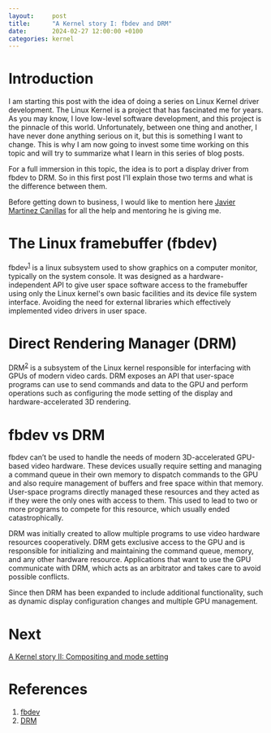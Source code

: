```yaml
---
layout:     post
title:      "A Kernel story I: fbdev and DRM"
date:       2024-02-27 12:00:00 +0100
categories: kernel
---
```


# Introduction

I am starting this post with the idea of doing a series on Linux Kernel driver development. The Linux Kernel is a project that has fascinated me for years. As you may know, I love low-level software development, and this project is the pinnacle of this world. Unfortunately, between one thing and another, I have never done anything serious on it, but this is something I want to change. This is why I am now going to invest some time working on this topic and will try to summarize what I learn in this series of blog posts.

For a full immersion in this topic, the idea is to port a display driver from fbdev to DRM. So in this first post I'll explain those two terms and what is the difference between them.

Before getting down to business, I would like to mention here [Javier Martinez Canillas](https://github.com/martinezjavier) for all the help and mentoring he is giving me.

# The Linux framebuffer (fbdev)

fbdev<sup>[1](#references)</sup> is a linux subsystem used to show graphics on a computer monitor, typically on the system console. It was designed as a hardware-independent API to give user space software access to the framebuffer using only the Linux kernel's own basic facilities and its device file system interface. Avoiding the need for external libraries which effectively implemented video drivers in user space.

# Direct Rendering Manager (DRM)

DRM<sup>[2](#references)</sup> is a subsystem of the Linux kernel responsible for interfacing with GPUs of modern video cards. DRM exposes an API that user-space programs can use to send commands and data to the GPU and perform operations such as configuring the mode setting of the display and hardware-accelerated 3D rendering.

# fbdev vs DRM

fbdev can’t be used to handle the needs of modern 3D-accelerated GPU-based video hardware. These devices usually require setting and managing a command queue in their own memory to dispatch commands to the GPU and also require management of buffers and free space within that memory. User-space programs directly managed these resources and they acted as if they were the only ones with access to them. This used to lead to two or more programs to compete for this resource, which usually ended catastrophically.

DRM was initially created to allow multiple programs to use video hardware resources cooperatively. DRM gets exclusive access to the GPU and is responsible for initializing and maintaining the command queue, memory, and any other hardware resource. Applications that want to use the GPU communicate with DRM, which acts as an arbitrator and takes care to avoid possible conflicts.

Since then DRM has been expanded to include additional functionality, such as dynamic display configuration changes and multiple GPU management.

# Next

[A Kernel story II: Compositing and mode setting](/kernel/2024/03/12/a-kernel-story2.html)

# References

1. [fbdev](https://en.wikipedia.org/wiki/Linux_framebuffer)
2. [DRM](https://en.wikipedia.org/wiki/Direct_Rendering_Manager)